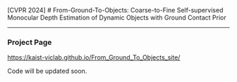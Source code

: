 [CVPR 2024] # From-Ground-To-Objects: Coarse-to-Fine Self-supervised Monocular Depth Estimation of Dynamic Objects with Ground Contact Prior

---
### Project Page

https://kaist-viclab.github.io/From_Ground_To_Objects_site/



Code will be updated soon.
